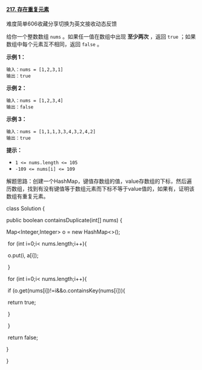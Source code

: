 #### [217. 存在重复元素](https://leetcode-cn.com/problems/contains-duplicate/)

难度简单606收藏分享切换为英文接收动态反馈

给你一个整数数组 `nums` 。如果任一值在数组中出现 **至少两次** ，返回 `true` ；如果数组中每个元素互不相同，返回 `false` 。

 

**示例 1：**

```
输入：nums = [1,2,3,1]
输出：true
```

**示例 2：**

```
输入：nums = [1,2,3,4]
输出：false
```

**示例 3：**

```
输入：nums = [1,1,1,3,3,4,3,2,4,2]
输出：true
```

 

**提示：**

- `1 <= nums.length <= 105`
- `-109 <= nums[i] <= 109`

解题思路：创建一个HashMap，键值存数组的值，value存数组的下标，然后遍历数组，找到有没有键值等于数组元素而下标不等于value值的，如果有，证明该数组有重复元素。

class Solution {

  public boolean containsDuplicate(int[] nums) {

  Map<Integer,Integer> o = new HashMap<>();

​    for (int i=0;i< nums.length;i++){

​      o.put(i, a[i]);

​    }

​    for (int i=0;i< nums.length;i++){

​      if (o.get(nums[i])!=i&&o.containsKey(nums[i])){

​        return true;

​      }

​    }

​    return false;

  }

}
